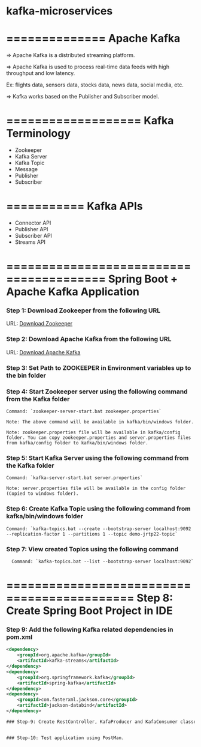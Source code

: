 # kafka-microservices
==============
Apache Kafka
==============

=> Apache Kafka is a distributed streaming platform.

=> Apache Kafka is used to process real-time data feeds with high throughput and low latency.

Ex: flights data, sensors data, stocks data, news data, social media, etc.

=> Kafka works based on the Publisher and Subscriber model.

===================
Kafka Terminology
===================
- Zookeeper
- Kafka Server
- Kafka Topic
- Message
- Publisher
- Subscriber

===========
Kafka APIs
===========
- Connector API
- Publisher API
- Subscriber API
- Streams API


========================================
Spring Boot + Apache Kafka Application
=======================================

### Step 1: Download Zookeeper from the following URL

   URL: [Download Zookeeper](http://mirrors.estointernet.in/apache/zookeeper/stable/)

### Step 2: Download Apache Kafka from the following URL

   URL: [Download Apache Kafka](http://mirrors.estointernet.in/apache/kafka/)

### Step 3: Set Path to ZOOKEEPER in Environment variables up to the bin folder

### Step 4: Start Zookeeper server using the following command from the Kafka folder

    Command: `zookeeper-server-start.bat zookeeper.properties`

    Note: The above command will be available in kafka/bin/windows folder.

    Note: zookeeper.properties file will be available in kafka/config folder. You can copy zookeeper.properties and server.properties files from kafka/config folder to kafka/bin/windows folder.

### Step 5: Start Kafka Server using the following command from the Kafka folder

    Command: `kafka-server-start.bat server.properties`

    Note: server.properties file will be available in the config folder (Copied to windows folder).

### Step 6: Create Kafka Topic using the following command from kafka/bin/windows folder

    Command: `kafka-topics.bat --create --bootstrap-server localhost:9092 --replication-factor 1 --partitions 1 --topic demo-jrtp22-topic`

### Step 7: View created Topics using the following command

      Command: `kafka-topics.bat --list --bootstrap-server localhost:9092`

============================================
Step 8: Create Spring Boot Project in IDE
============================================

### Step 9: Add the following Kafka related dependencies in pom.xml

```xml
<dependency>
    <groupId>org.apache.kafka</groupId>
    <artifactId>kafka-streams</artifactId>
</dependency>
<dependency>
    <groupId>org.springframework.kafka</groupId>
    <artifactId>spring-kafka</artifactId>
</dependency>
<dependency>
    <groupId>com.fasterxml.jackson.core</groupId>
    <artifactId>jackson-databind</artifactId>
</dependency>

### Step-9: Create RestController, KafaProducer and KafaConsumer classes to publish and subsribe message


### Step-10: Test application using PostMan.
